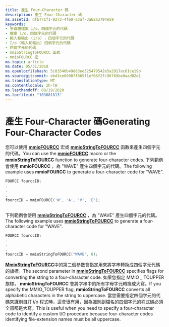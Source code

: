 ```yaml
---
title: 產生 Four-Character 碼
description: 產生 Four-Character 碼
ms.assetid: dfb771f1-9273-4f60-a3af-3a62a3794e59
keywords:
- 多媒體檔案 i/o，四個字元的代碼
- 檔案 i/o，四個字元的代碼
- 輸入和輸出 (i/o) ，四個字元的代碼
- I/o (輸入和輸出) 四個字元的代碼
- 四個字元的代碼
- mmioStringToFOURCC 函式
- mmioFOURCC 宏
ms.topic: article
ms.date: 05/31/2018
ms.openlocfilehash: 5c83540b49d83ee325479542e5a2917ac61ce19b
ms.sourcegitcommit: ebd3ce6908ff865f1ef66f2fc96769be0aad82e1
ms.translationtype: MT
ms.contentlocale: zh-TW
ms.lasthandoff: 08/19/2020
ms.locfileid: "103681813"
---
```

# <a name="generating-four-character-codes"></a><span data-ttu-id="647d4-110">產生 Four-Character 碼</span><span class="sxs-lookup"><span data-stu-id="647d4-110">Generating Four-Character Codes</span></span>

<span data-ttu-id="647d4-111">您可以使用 [**mmioFOURCC**](/windows/win32/api/vfw/nf-vfw-mmiofourcc) 宏或 [**mmioStringToFOURCC**](/windows/win32/api/mmiscapi/nf-mmiscapi-mmiostringtofourcc) 函數來產生四個字元的代碼。</span><span class="sxs-lookup"><span data-stu-id="647d4-111">You can use the [**mmioFOURCC**](/windows/win32/api/vfw/nf-vfw-mmiofourcc) macro or the [**mmioStringToFOURCC**](/windows/win32/api/mmiscapi/nf-mmiscapi-mmiostringtofourcc) function to generate four-character codes.</span></span> <span data-ttu-id="647d4-112">下列範例會使用 **mmioFOURCC** ，為 "WAVE" 產生四個字元的代碼。</span><span class="sxs-lookup"><span data-stu-id="647d4-112">The following example uses **mmioFOURCC** to generate a four-character code for "WAVE".</span></span>


```C++
FOURCC fourccID; 
. 
. 
. 
fourccID = mmioFOURCC('W', 'A', 'V', 'E'); 
 
```



<span data-ttu-id="647d4-113">下列範例會使用 [**mmioStringToFOURCC**](/windows/win32/api/mmiscapi/nf-mmiscapi-mmiostringtofourcc) ，為 "WAVE" 產生四個字元的代碼。</span><span class="sxs-lookup"><span data-stu-id="647d4-113">The following example uses [**mmioStringToFOURCC**](/windows/win32/api/mmiscapi/nf-mmiscapi-mmiostringtofourcc) to generate a four-character code for "WAVE".</span></span>


```C++
FOURCC fourccID; 
. 
. 
. 
fourccID = mmioStringToFOURCC("WAVE", 0); 
```



<span data-ttu-id="647d4-114">[**MmioStringToFOURCC**](/windows/win32/api/mmiscapi/nf-mmiscapi-mmiostringtofourcc)中的第二個參數會指定用來將字串轉換成四個字元代碼的旗標。</span><span class="sxs-lookup"><span data-stu-id="647d4-114">The second parameter in [**mmioStringToFOURCC**](/windows/win32/api/mmiscapi/nf-mmiscapi-mmiostringtofourcc) specifies flags for converting the string to a four-character code.</span></span> <span data-ttu-id="647d4-115">如果您指定 MMIO \_ TOUPPER 旗標， **mmioStringToFOURCC** 會將字串中的所有字母字元轉換成大寫。</span><span class="sxs-lookup"><span data-stu-id="647d4-115">If you specify the MMIO\_TOUPPER flag, **mmioStringToFOURCC** converts all alphabetic characters in the string to uppercase.</span></span> <span data-ttu-id="647d4-116">當您需要指定四個字元的代碼來識別自訂 i/o 程式時，這會很有用，因為識別副檔名的四個字元的程式碼必須全部都是大寫。</span><span class="sxs-lookup"><span data-stu-id="647d4-116">This is useful when you need to specify a four-character code to identify a custom I/O procedure because four-character codes identifying file-extension names must be all uppercase.</span></span>

 

 